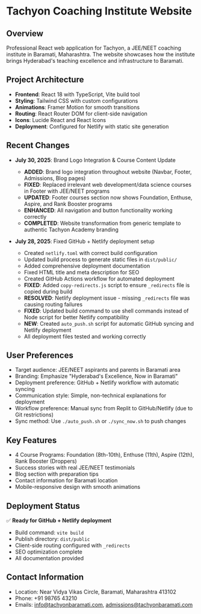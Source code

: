 # Tachyon Coaching Institute Website

## Overview
Professional React web application for Tachyon, a JEE/NEET coaching institute in Baramati, Maharashtra. The website showcases how the institute brings Hyderabad's teaching excellence and infrastructure to Baramati.

## Project Architecture
- **Frontend**: React 18 with TypeScript, Vite build tool
- **Styling**: Tailwind CSS with custom configurations
- **Animations**: Framer Motion for smooth transitions
- **Routing**: React Router DOM for client-side navigation
- **Icons**: Lucide React and React Icons
- **Deployment**: Configured for Netlify with static site generation

## Recent Changes
- **July 30, 2025**: Brand Logo Integration & Course Content Update
  - **ADDED**: Brand logo integration throughout website (Navbar, Footer, Admissions, Blog pages)
  - **FIXED**: Replaced irrelevant web development/data science courses in Footer with JEE/NEET programs
  - **UPDATED**: Footer courses section now shows Foundation, Enthuse, Aspire, and Rank Booster programs
  - **ENHANCED**: All navigation and button functionality working correctly
  - **COMPLETED**: Website transformation from generic template to authentic Tachyon Academy branding

- **July 28, 2025**: Fixed GitHub + Netlify deployment setup
  - Created `netlify.toml` with correct build configuration
  - Updated build process to generate static files in `dist/public/`
  - Added comprehensive deployment documentation
  - Fixed HTML title and meta description for SEO
  - Created GitHub Actions workflow for automated deployment
  - **FIXED**: Added `copy-redirects.js` script to ensure `_redirects` file is copied during build
  - **RESOLVED**: Netlify deployment issue - missing `_redirects` file was causing routing failures
  - **FIXED**: Updated build command to use shell commands instead of Node script for better Netlify compatibility
  - **NEW**: Created `auto_push.sh` script for automatic GitHub syncing and Netlify deployment
  - All deployment files tested and working correctly

## User Preferences
- Target audience: JEE/NEET aspirants and parents in Baramati area
- Branding: Emphasize "Hyderabad's Excellence, Now in Baramati"
- Deployment preference: GitHub + Netlify workflow with automatic syncing
- Communication style: Simple, non-technical explanations for deployment
- Workflow preference: Manual sync from Replit to GitHub/Netlify (due to Git restrictions)
- Sync method: Use `./auto_push.sh` or `./sync_now.sh` to push changes

## Key Features
- 4 Course Programs: Foundation (8th-10th), Enthuse (11th), Aspire (12th), Rank Booster (Droppers)
- Success stories with real JEE/NEET testimonials
- Blog section with preparation tips
- Contact information for Baramati location
- Mobile-responsive design with smooth animations

## Deployment Status
✅ **Ready for GitHub + Netlify deployment**
- Build command: `vite build`
- Publish directory: `dist/public`
- Client-side routing configured with `_redirects`
- SEO optimization complete
- All documentation provided

## Contact Information
- Location: Near Vidya Vikas Circle, Baramati, Maharashtra 413102
- Phone: +91 98765 43210
- Emails: info@tachyonbaramati.com, admissions@tachyonbaramati.com